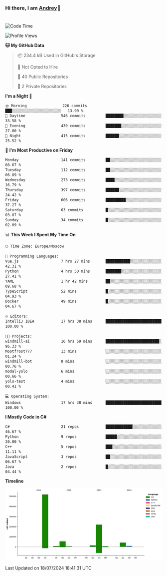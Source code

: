 ### Hi there, I am [Andrey](https://mootfrost.dev/)👋
# 
<!--START_SECTION:waka-->
![Code Time](http://img.shields.io/badge/Code%20Time-468%20hrs%2033%20mins-blue)

![Profile Views](http://img.shields.io/badge/Profile%20Views-22-blue)

**🐱 My GitHub Data** 

> 📦 234.4 kB Used in GitHub's Storage 
 > 
> 🚫 Not Opted to Hire
 > 
> 📜 40 Public Repositories 
 > 
> 🔑 2 Private Repositories 
 > 
**I'm a Night 🦉** 

```text
🌞 Morning                226 commits         ███░░░░░░░░░░░░░░░░░░░░░░   13.90 % 
🌆 Daytime                546 commits         ████████░░░░░░░░░░░░░░░░░   33.58 % 
🌃 Evening                439 commits         ███████░░░░░░░░░░░░░░░░░░   27.00 % 
🌙 Night                  415 commits         ██████░░░░░░░░░░░░░░░░░░░   25.52 % 
```
📅 **I'm Most Productive on Friday** 

```text
Monday                   141 commits         ██░░░░░░░░░░░░░░░░░░░░░░░   08.67 % 
Tuesday                  112 commits         ██░░░░░░░░░░░░░░░░░░░░░░░   06.89 % 
Wednesday                273 commits         ████░░░░░░░░░░░░░░░░░░░░░   16.79 % 
Thursday                 397 commits         ██████░░░░░░░░░░░░░░░░░░░   24.42 % 
Friday                   606 commits         █████████░░░░░░░░░░░░░░░░   37.27 % 
Saturday                 63 commits          █░░░░░░░░░░░░░░░░░░░░░░░░   03.87 % 
Sunday                   34 commits          █░░░░░░░░░░░░░░░░░░░░░░░░   02.09 % 
```


📊 **This Week I Spent My Time On** 

```text
🕑︎ Time Zone: Europe/Moscow

💬 Programming Languages: 
Vue.js                   7 hrs 27 mins       ███████████░░░░░░░░░░░░░░   42.31 % 
Python                   4 hrs 50 mins       ███████░░░░░░░░░░░░░░░░░░   27.41 % 
YAML                     1 hr 42 mins        ██░░░░░░░░░░░░░░░░░░░░░░░   09.68 % 
TypeScript               52 mins             █░░░░░░░░░░░░░░░░░░░░░░░░   04.93 % 
Docker                   49 mins             █░░░░░░░░░░░░░░░░░░░░░░░░   04.67 % 

🔥 Editors: 
IntelliJ IDEA            17 hrs 38 mins      █████████████████████████   100.00 % 

🐱‍💻 Projects: 
windmill-ai              16 hrs 59 mins      ████████████████████████░   96.33 % 
Mootfrost777             13 mins             ░░░░░░░░░░░░░░░░░░░░░░░░░   01.24 % 
windmill-bot             8 mins              ░░░░░░░░░░░░░░░░░░░░░░░░░   00.76 % 
modal-yolo               6 mins              ░░░░░░░░░░░░░░░░░░░░░░░░░   00.66 % 
yolo-test                4 mins              ░░░░░░░░░░░░░░░░░░░░░░░░░   00.41 % 

💻 Operating System: 
Windows                  17 hrs 38 mins      █████████████████████████   100.00 % 
```

**I Mostly Code in C#** 

```text
C#                       21 repos            ████████████░░░░░░░░░░░░░   46.67 % 
Python                   9 repos             █████░░░░░░░░░░░░░░░░░░░░   20.00 % 
C++                      5 repos             ███░░░░░░░░░░░░░░░░░░░░░░   11.11 % 
JavaScript               3 repos             ██░░░░░░░░░░░░░░░░░░░░░░░   06.67 % 
Java                     2 repos             █░░░░░░░░░░░░░░░░░░░░░░░░   04.44 % 
```



**Timeline**

![Lines of Code chart](https://raw.githubusercontent.com/Mootfrost777/Mootfrost777/main/assets/bar_graph.png)


 Last Updated on 18/07/2024 18:41:31 UTC
<!--END_SECTION:waka-->